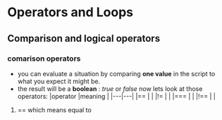 # Operators and Loops
## Comparison and logical operators
### comarison operators 
* you can evaluate a situation by comparing **one value** in the script to what you expect it might be.
* the result will be a **boolean** : *true* or *false*
now lets look at those operators:
|operator   |meaning   |
|---|---|
|==   |   |
|!=   |   |
|===   |   |
|!==   |   |
1. == which means equal to 